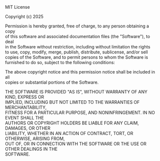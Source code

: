 MIT License

Copyright (c) 2025 

Permission is hereby granted, free of charge, to any person obtaining a copy  
of this software and associated documentation files (the "Software"), to deal  
in the Software without restriction, including without limitation the rights  
to use, copy, modify, merge, publish, distribute, sublicense, and/or sell  
copies of the Software, and to permit persons to whom the Software is  
furnished to do so, subject to the following conditions:

The above copyright notice and this permission notice shall be included in all  
copies or substantial portions of the Software.

THE SOFTWARE IS PROVIDED "AS IS", WITHOUT WARRANTY OF ANY KIND, EXPRESS OR  
IMPLIED, INCLUDING BUT NOT LIMITED TO THE WARRANTIES OF MERCHANTABILITY,  
FITNESS FOR A PARTICULAR PURPOSE, AND NONINFRINGEMENT. IN NO EVENT SHALL THE  
AUTHORS OR COPYRIGHT HOLDERS BE LIABLE FOR ANY CLAIM, DAMAGES, OR OTHER  
LIABILITY, WHETHER IN AN ACTION OF CONTRACT, TORT, OR OTHERWISE, ARISING FROM,  
OUT OF, OR IN CONNECTION WITH THE SOFTWARE OR THE USE OR OTHER DEALINGS IN THE  
SOFTWARE.
